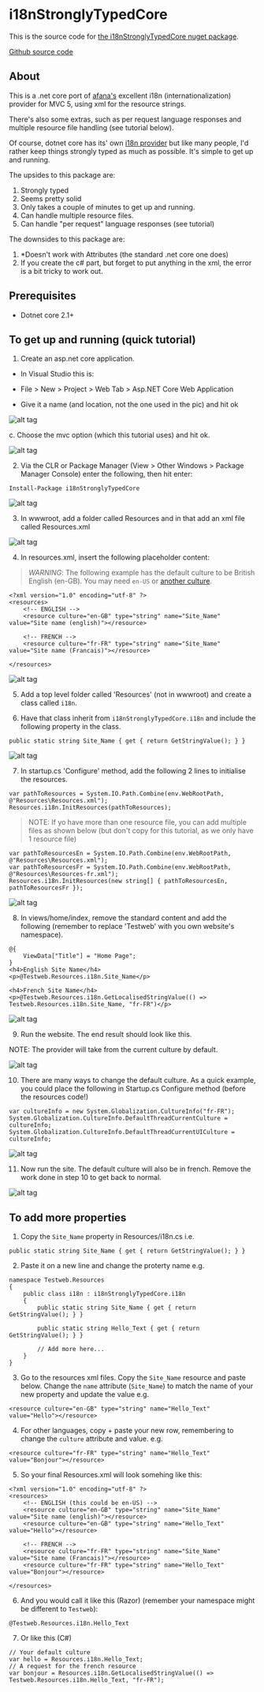 # i18nStronglyTypedCore

This is the source code for [the i18nStronglyTypedCore nuget package](https://www.nuget.org/packages/i18nStronglyTypedCore).

[Github source code](https://github.com/HockeyJustin/i18nStronglyTypedCore)

## About

This is a .net core port of [afana's](http://afana.me/archive/2013/11/01/aspnet-mvc-internationalization-store-strings-in-database-or-xml.aspx/) excellent i18n (internationalization) provider for MVC 5, using xml for the resource strings. 

There's also some extras, such as per request language responses and multiple resource file handling (see tutorial below).
 
Of course, dotnet core has its' own [i18n provider](https://docs.microsoft.com/en-us/aspnet/core/fundamentals/localization?view=aspnetcore-2.1) 
but like many people, I'd rather keep things strongly typed as much as possible. It's simple to get up and running.

The upsides to this package are:
1. Strongly typed
2. Seems pretty solid
3. Only takes a couple of minutes to get up and running.
4. Can handle multiple resource files.
5. Can handle "per request" language responses (see tutorial)

The downsides to this package are:
1. *Doesn't work with Attributes (the standard .net core one does)
2. If you create the c# part, but forget to put anything in the xml, the error is a bit tricky to work out.

## Prerequisites

- Dotnet core 2.1+

## To get up and running (quick tutorial)

1. Create an asp.net core application. 
- In Visual Studio this is:
- File > New > Project > Web Tab > Asp.NET Core Web Application

- Give it a name (and location, not the one used in the pic) and hit ok

![alt tag](https://github.com//HockeyJustin/i18nStronglyTypedCore/blob/master/i18nStronglyTypedMVC/i18nStronglyTypedMVC/wwwroot/images/1.png?raw=true)

c. Choose the mvc option (which this tutorial uses) and hit ok.

![alt tag](https://github.com//HockeyJustin/i18nStronglyTypedCore/blob/master/i18nStronglyTypedMVC/i18nStronglyTypedMVC/wwwroot/images/2.png?raw=true)


2. Via the CLR or Package Manager (View > Other Windows > Package Manager Console) enter the following, then hit enter:

`Install-Package i18nStronglyTypedCore`

![alt tag](https://github.com//HockeyJustin/i18nStronglyTypedCore/blob/master/i18nStronglyTypedMVC/i18nStronglyTypedMVC/wwwroot/images/3.png?raw=true)

3. In wwwroot, add a folder called Resources and in that add an xml file called Resources.xml

![alt tag](https://github.com//HockeyJustin/i18nStronglyTypedCore/blob/master/i18nStronglyTypedMVC/i18nStronglyTypedMVC/wwwroot/images/4.png?raw=true)

4. In resources.xml, insert the following placeholder content:

> *WARNING*: The following example has the default culture to be British English (en-GB). You may need `en-US` or [another culture](https://msdn.microsoft.com/en-us/library/hh441729.aspx).

```
<?xml version="1.0" encoding="utf-8" ?>
<resources>
    <!-- ENGLISH -->
    <resource culture="en-GB" type="string" name="Site_Name" value="Site name (english)"></resource>
    
    <!-- FRENCH -->
    <resource culture="fr-FR" type="string" name="Site_Name" value="Site name (Francais)"></resource>

</resources>
```

![alt tag](https://github.com//HockeyJustin/i18nStronglyTypedCore/blob/master/i18nStronglyTypedMVC/i18nStronglyTypedMVC/wwwroot/images/4a.png?raw=true)

5. Add a top level folder called 'Resources' (not in wwwroot) and create a class called `i18n`.

6. Have that class inherit from `i18nStronglyTypedCore.i18n` and include the following property in the class.

`public static string Site_Name { get { return GetStringValue(); } }`


![alt tag](https://github.com//HockeyJustin/i18nStronglyTypedCore/blob/master/i18nStronglyTypedMVC/i18nStronglyTypedMVC/wwwroot/images/5.png?raw=true)

7. In startup.cs 'Configure' method, add the following 2 lines to initialise the resources.

```
var pathToResources = System.IO.Path.Combine(env.WebRootPath, @"Resources\Resources.xml");
Resources.i18n.InitResources(pathToResources);
```

> NOTE: If yo have more than one resource file, you can add multiple files as shown below (but don't copy for this tutorial, as we only have 1 resource file)  

```
var pathToResourcesEn = System.IO.Path.Combine(env.WebRootPath, @"Resources\Resources.xml");
var pathToResourcesFr = System.IO.Path.Combine(env.WebRootPath, @"Resources\Resources-fr.xml");
Resources.i18n.InitResources(new string[] { pathToResourcesEn, pathToResourcesFr });
```


![alt tag](https://github.com//HockeyJustin/i18nStronglyTypedCore/blob/master/i18nStronglyTypedMVC/i18nStronglyTypedMVC/wwwroot/images/6.png?raw=true)

8. In views/home/index, remove the standard content and add the following (remember to replace 'Testweb' with you own website's namespace).

```
@{
    ViewData["Title"] = "Home Page";
}
<h4>English Site Name</h4>
<p>@Testweb.Resources.i18n.Site_Name</p>

<h4>French Site Name</h4>
<p>@Testweb.Resources.i18n.GetLocalisedStringValue(() => Testweb.Resources.i18n.Site_Name, "fr-FR")</p>
```

![alt tag](https://github.com//HockeyJustin/i18nStronglyTypedCore/blob/master/i18nStronglyTypedMVC/i18nStronglyTypedMVC/wwwroot/images/7.png?raw=true)

9. Run the website. The end result should look like this.

NOTE: The provider will take from the current culture by default.

![alt tag](https://github.com//HockeyJustin/i18nStronglyTypedCore/blob/master/i18nStronglyTypedMVC/i18nStronglyTypedMVC/wwwroot/images/8.png?raw=true)

10. There are many ways to change the default culture. As a quick example, you could place the following in Startup.cs Configure method (before the resources code!)

```
var cultureInfo = new System.Globalization.CultureInfo("fr-FR");
System.Globalization.CultureInfo.DefaultThreadCurrentCulture = cultureInfo;
System.Globalization.CultureInfo.DefaultThreadCurrentUICulture = cultureInfo;
```


![alt tag](https://github.com//HockeyJustin/i18nStronglyTypedCore/blob/master/i18nStronglyTypedMVC/i18nStronglyTypedMVC/wwwroot/images/9.png?raw=true)


11. Now run the site. The default culture will also be in french. Remove the work done in step 10 to get back to normal.

![alt tag](https://github.com//HockeyJustin/i18nStronglyTypedCore/blob/master/i18nStronglyTypedMVC/i18nStronglyTypedMVC/wwwroot/images/10.png?raw=true)


## To add more properties

1. Copy the `Site_Name` property in Resources/i18n.cs i.e. 

`public static string Site_Name { get { return GetStringValue(); } }` 

2. Paste it on a new line and change the proterty name e.g. 

```
namespace Testweb.Resources
{
    public class i18n : i18nStronglyTypedCore.i18n
    {
        public static string Site_Name { get { return GetStringValue(); } }

        public static string Hello_Text { get { return GetStringValue(); } }

        // Add more here...
    }
}
```

3. Go to the resources xml files. Copy the `Site_Name` resource and paste below. Change the `name` attribute (`Site_Name`) 
to match the name of your new property and update the value e.g.

`<resource culture="en-GB" type="string" name="Hello_Text" value="Hello"></resource>`

4. For other languages, copy + paste your new row, remembering to change the `culture` attribute and value. e.g. 

`<resource culture="fr-FR" type="string" name="Hello_Text" value="Bonjour"></resource>`

5. So your final Resources.xml will look somehing like this:

```
<?xml version="1.0" encoding="utf-8" ?>
<resources>
    <!-- ENGLISH (this could be en-US) -->
    <resource culture="en-GB" type="string" name="Site_Name" value="Site name (english)"></resource>
    <resource culture="en-GB" type="string" name="Hello_Text" value="Hello"></resource>

    <!-- FRENCH -->
    <resource culture="fr-FR" type="string" name="Site_Name" value="Site name (Francais)"></resource>
    <resource culture="fr-FR" type="string" name="Hello_Text" value="Bonjour"></resource>

</resources>

```

6. And you would call it like this (Razor) (remember your namespace might be different to `Testweb`):

`@Testweb.Resources.i18n.Hello_Text`

7. Or like this (C#)

```
// Your default culture
var hello = Resources.i18n.Hello_Text;
// A request for the french resource
var bonjour = Resources.i18n.GetLocalisedStringValue(() => Testweb.Resources.i18n.Hello_Text, "fr-FR");
```






